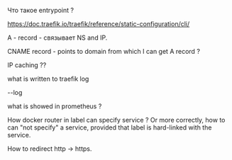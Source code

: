 Что такое entrypoint ?

https://doc.traefik.io/traefik/reference/static-configuration/cli/


A - record - связывает NS and IP.

CNAME record - points to domain from which I can get A record ?

IP caching ??

what is written to traefik log

--log


what is showed in prometheus ?


How docker router in label can specify service ?
Or more correctly, how to can "not specify" a service,
provided that label is hard-linked with the service.

How to redirect http -> https.

